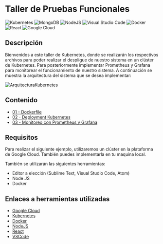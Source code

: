 <h1> Taller de Pruebas Funcionales </h1>

![Kubernetes](https://img.shields.io/badge/Kubernetes-gray?style=flat-square&logo=kubernetes)
![MongoDB](https://img.shields.io/badge/MongoDB-gray?style=flat-square&logo=mongodb)
![NodeJS](https://img.shields.io/badge/NodeJS-gray?style=flat-square&logo=javascript)
![Visual Studio Code](https://img.shields.io/badge/VS_Code-gray?style=flat-square&logo=visual-studio-code)
![Docker](https://img.shields.io/badge/Docker-gray?style=flat-square&logo=docker)
![React](https://img.shields.io/badge/React-gray?style=flat-square&logo=react)
![Google Cloud](https://img.shields.io/badge/Google_Cloud-gray?style=flat-square&logo=google-cloud)

<h2> Descripción </h2>

Bienvenidos a este taller de Kubernetes, donde se realizarán los respectivos archivos para poder realizar el despligue de nuestro sistema en un clúster de Kubernetes. Para posteriormente implementar Prometheus y Grafana para monitorear el funcionamiento de nuestro sistema. A continuación se muestra la arquitectura del sistema que se desea implementar:

![ArquitecturaKubernetes](https://i.ibb.co/x7SCpyL/PCI.png )

<h2> Contenido </h2>

- [01 - Dockerfile](https://github.com/LuisArana631/Taller-gRPC/tree/main/02-grpcServer)
- [02 - Deployment Kubernetes](https://github.com/LuisArana631/Taller-gRPC/tree/main/03-grpcClient)
- [03 - Monitoreo con Prometheus y Grafana](https://github.com/LuisArana631/Taller-gRPC/tree/main/03-grpcClient)


<h2> Requisitos </h2>

Para realizar el siguiente ejemplo, utilizaremos un clúster en la plataforma de Google Cloud. También puedes implementarla en tu maquina local.

También se utilizarán las siguientes herramientas:

- Editor a elección (Sublime Text, Visual Studio Code, Atom)
- Node JS
- Docker

<h2> Enlaces a herramientas utilizadas </h2>

- [Google Cloud](https://cloud.google.com/)
- [Kubernetes](https://kubernetes.io/es/)
- [Docker](https://www.docker.com/)
- [NodeJS](https://nodejs.org/es/)
- [React](https://es.reactjs.org/)
- [VSCode](https://code.visualstudio.com/)

